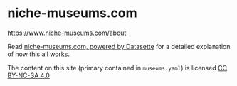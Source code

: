# niche-museums.com

https://www.niche-museums.com/about

Read [niche-museums.com, powered by Datasette](https://simonwillison.net/2019/Nov/25/niche-museums/) for a detailed explanation of how this all works.

The content on this site (primary contained in `museums.yaml`) is licensed [CC BY-NC-SA 4.0](https://creativecommons.org/licenses/by-nc-sa/4.0/)
